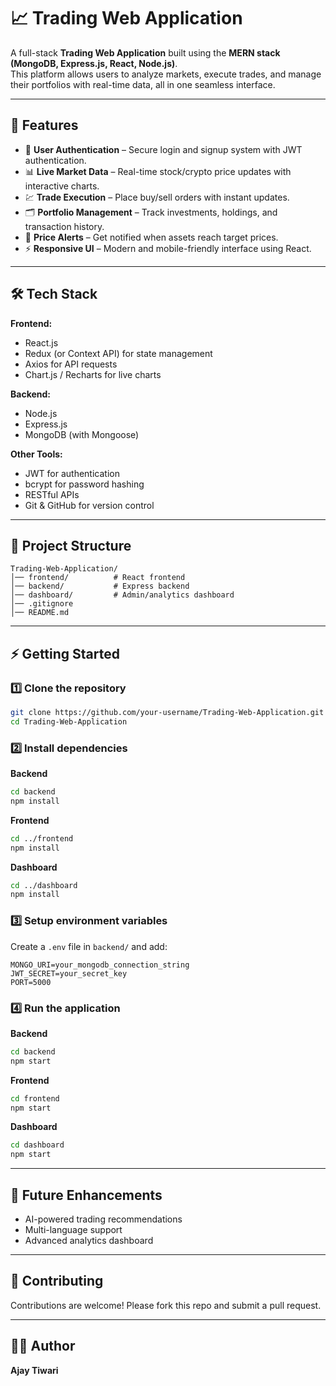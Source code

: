 # 📈 Trading Web Application

A full-stack **Trading Web Application** built using the **MERN stack (MongoDB, Express.js, React, Node.js)**.  
This platform allows users to analyze markets, execute trades, and manage their portfolios with real-time data, all in one seamless interface.

---

## 🚀 Features

- 🔐 **User Authentication** – Secure login and signup system with JWT authentication.  
- 📊 **Live Market Data** – Real-time stock/crypto price updates with interactive charts.  
- 💹 **Trade Execution** – Place buy/sell orders with instant updates.  
- 🗂️ **Portfolio Management** – Track investments, holdings, and transaction history.  
- 🔔 **Price Alerts** – Get notified when assets reach target prices.  
- ⚡ **Responsive UI** – Modern and mobile-friendly interface using React.  

---

## 🛠️ Tech Stack

**Frontend:**  
- React.js  
- Redux (or Context API) for state management  
- Axios for API requests  
- Chart.js / Recharts for live charts  

**Backend:**  
- Node.js  
- Express.js  
- MongoDB (with Mongoose)  

**Other Tools:**  
- JWT for authentication  
- bcrypt for password hashing  
- RESTful APIs  
- Git & GitHub for version control  

---

## 📂 Project Structure

```
Trading-Web-Application/
│── frontend/          # React frontend
│── backend/           # Express backend
│── dashboard/         # Admin/analytics dashboard
│── .gitignore
│── README.md
```

---

## ⚡ Getting Started

### 1️⃣ Clone the repository
```bash
git clone https://github.com/your-username/Trading-Web-Application.git
cd Trading-Web-Application
```

### 2️⃣ Install dependencies
**Backend**
```bash
cd backend
npm install
```

**Frontend**
```bash
cd ../frontend
npm install
```

**Dashboard**
```bash
cd ../dashboard
npm install
```

### 3️⃣ Setup environment variables  
Create a `.env` file in `backend/` and add:
```env
MONGO_URI=your_mongodb_connection_string
JWT_SECRET=your_secret_key
PORT=5000
```

### 4️⃣ Run the application
**Backend**
```bash
cd backend
npm start
```

**Frontend**
```bash
cd frontend
npm start
```

**Dashboard**
```bash
cd dashboard
npm start
```

---



## 📌 Future Enhancements
- AI-powered trading recommendations  
- Multi-language support  
- Advanced analytics dashboard  

---

## 🤝 Contributing
Contributions are welcome! Please fork this repo and submit a pull request.

---



## 👨‍💻 Author
**Ajay Tiwari**  
 
